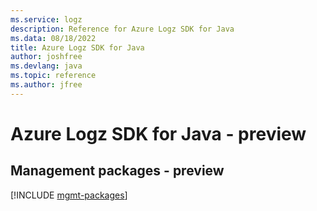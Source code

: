 ```yaml
---
ms.service: logz
description: Reference for Azure Logz SDK for Java
ms.data: 08/18/2022
title: Azure Logz SDK for Java
author: joshfree
ms.devlang: java
ms.topic: reference
ms.author: jfree
---
```

# Azure Logz SDK for Java - preview

## Management packages - preview
[!INCLUDE [mgmt-packages](logz-mgmt-index.md)]